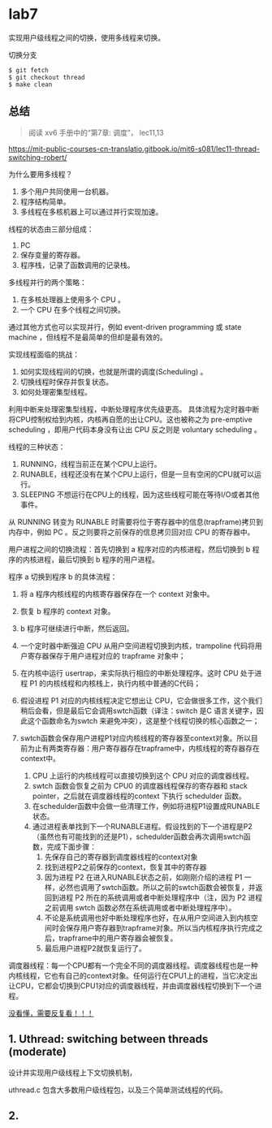 # lab7

实现用户级线程之间的切换，使用多线程来切换。

切换分支

    $ git fetch
    $ git checkout thread
    $ make clean

## 总结

> 阅读 xv6 手册中的“第7章: 调度”， lec11,13

https://mit-public-courses-cn-translatio.gitbook.io/mit6-s081/lec11-thread-switching-robert/


为什么要用多线程？

1. 多个用户共同使用一台机器。
2. 程序结构简单。
3. 多线程在多核机器上可以通过并行实现加速。

线程的状态由三部分组成：

1. PC 
2. 保存变量的寄存器。
3. 程序栈，记录了函数调用的记录栈。

多线程并行的两个策略：

1. 在多核处理器上使用多个 CPU 。
2. 一个 CPU 在多个线程之间切换。

通过其他方式也可以实现并行，例如 event-driven programming 或 state machine ，但线程不是最简单的但却是最有效的。

实现线程面临的挑战：

1. 如何实现线程间的切换，也就是所谓的调度(Scheduling) 。
2. 切换线程时保存并恢复状态。
3. 如何处理密集型线程。

利用中断来处理密集型线程，中断处理程序优先级更高。 具体流程为定时器中断将CPU控制权给到内核，内核再自愿的出让CPU。这也被称之为 pre-emptive scheduling ，即用户代码本身没有让出 CPU 反之则是 voluntary scheduling 。

线程的三种状态：

1. RUNNING，线程当前正在某个CPU上运行。
2. RUNABLE，线程还没有在某个CPU上运行，但是一旦有空闲的CPU就可以运行。
3. SLEEPING 不想运行在CPU上的线程，因为这些线程可能在等待I/O或者其他事件。

从 RUNNING 转变为 RUNABLE 时需要将位于寄存器中的信息(trapframe)拷贝到内存中，例如 PC 。反之则要将之前保存的信息拷贝回对应 CPU 的寄存器中。

用户进程之间的切换流程：首先切换到 a 程序对应的内核进程，然后切换到 b 程序的内核进程，最后切换到 b 程序的用户进程。

程序 a 切换到程序 b 的具体流程： 

1. 将 a 程序内核线程的内核寄存器保存在一个 context 对象中。
2. 恢复 b 程序的 context 对象。
3. b 程序可继续进行中断，然后返回。


1. 一个定时器中断强迫 CPU 从用户空间进程切换到内核，trampoline 代码将用户寄存器保存于用户进程对应的 trapframe 对象中；
2. 在内核中运行 usertrap，来实际执行相应的中断处理程序。这时 CPU 处于进程 P1 的内核线程和内核栈上，执行内核中普通的C代码；
3. 假设进程 P1 对应的内核线程决定它想出让 CPU，它会做很多工作，这个我们稍后会看，但是最后它会调用swtch函数（译注：switch 是C 语言关键字，因此这个函数命名为swtch 来避免冲突），这是整个线程切换的核心函数之一；
4. swtch函数会保存用户进程P1对应内核线程的寄存器至context对象。所以目前为止有两类寄存器：用户寄存器存在trapframe中，内核线程的寄存器存在context中。
   1. CPU 上运行的内核线程可以直接切换到这个 CPU 对应的调度器线程。
   2. swtch 函数会恢复之前为 CPU0 的调度器线程保存的寄存器和 stack pointer，之后就在调度器线程的context 下执行 schedulder 函数。
   3. 在schedulder函数中会做一些清理工作，例如将进程P1设置成RUNABLE状态。
   4. 通过进程表单找到下一个RUNABLE进程。假设找到的下一个进程是P2（虽然也有可能找到的还是P1），schedulder函数会再次调用swtch函数，完成下面步骤：
      1. 先保存自己的寄存器到调度器线程的context对象
      2. 找到进程P2之前保存的context，恢复其中的寄存器
      3. 因为进程 P2 在进入RUNABLE状态之前，如刚刚介绍的进程 P1 一样，必然也调用了swtch函数。所以之前的swtch函数会被恢复，并返回到进程 P2 所在的系统调用或者中断处理程序中（注，因为 P2 进程之前调用 swtch 函数必然在系统调用或者中断处理程序中）。
      4. 不论是系统调用也好中断处理程序也好，在从用户空间进入到内核空间时会保存用户寄存器到trapframe对象。所以当内核程序执行完成之后，trapframe中的用户寄存器会被恢复。
      5. 最后用户进程P2就恢复运行了。

调度器线程：每一个CPU都有一个完全不同的调度器线程。调度器线程也是一种内核线程，它也有自己的context对象。任何运行在CPU1上的进程，当它决定出让CPU，它都会切换到CPU1对应的调度器线程，并由调度器线程切换到下一个进程。

[没看懂，需要反复看！！！](https://mit-public-courses-cn-translatio.gitbook.io/mit6-s081/lec11-thread-switching-robert/11.4-xv6-thread-switching-2)




## 1. Uthread: switching between threads (moderate)

设计并实现用户级线程上下文切换机制，

uthread.c 包含大多数用户级线程包，以及三个简单测试线程的代码。


## 2. 